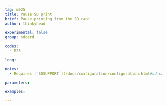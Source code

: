 ```yaml
---
tag: m025
title: Pause SD print
brief: Pause printing from the SD card
author: thinkyhead

experimental: false
group: sdcard

codes:
  - M25

long:

notes:
  - Requires [`SDSUPPORT`](/docs/configuration/configuration.html#sd-card)

parameters:

examples:

---
```


